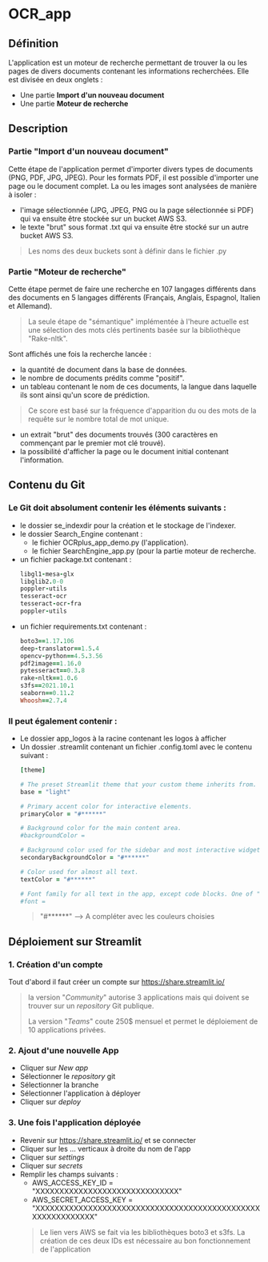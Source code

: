 # OCR_app

## Définition
L'application est un moteur de recherche permettant de trouver la ou les pages de divers documents contenant les informations recherchées. Elle est divisée en deux onglets :
 - Une partie **Import d'un nouveau document**
 - Une partie **Moteur de recherche**
 
## Description

### Partie "Import d'un nouveau document"
Cette étape de l'application permet d'importer divers types de documents (PNG, PDF, JPG, JPEG). Pour les formats PDF, il est possible d'importer une page ou le document complet. 
La ou les images sont analysées de manière à isoler :
- l'image sélectionnée (JPG, JPEG, PNG ou la page sélectionnée si PDF) qui va ensuite être stockée sur un bucket AWS S3.
- le texte "brut" sous format .txt qui va ensuite être stocké sur un autre bucket AWS S3. 
> Les noms des deux buckets sont à définir dans le fichier .py

### Partie "Moteur de recherche"
Cette étape permet de faire une recherche en 107 langages différents dans des documents en 5 langages différents (Français, Anglais, Espagnol, Italien et Allemand). 
> La seule étape de "sémantique" implémentée à l'heure actuelle est une sélection des mots clés pertinents basée sur la bibliothèque "Rake-nltk".
 
Sont affichés une fois la recherche lancée :
- la quantité de document dans la base de données.
- le nombre de documents prédits comme "positif".
- un tableau contenant le nom de ces documents, la langue dans laquelle ils sont ainsi qu'un score de prédiction. 
> Ce score est basé sur la fréquence d'apparition du ou des mots de la requête sur le nombre total de mot unique.
- un extrait "brut" des documents trouvés (300 caractères en commençant par le premier mot clé trouvé).
- la possibilité d'afficher la page ou le document initial contenant l'information.

## Contenu du Git

### Le Git doit absolument contenir les éléments suivants :
- le dossier se_indexdir pour la création et le stockage de l'indexer.
- le dossier Search_Engine contenant :
  - le fichier OCRplus_app_demo.py (l'application).
  - le fichier SearchEngine_app.py (pour la partie moteur de recherche.
- un fichier package.txt contenant : 
  ```ruby
  libgl1-mesa-glx
  libglib2.0-0
  poppler-utils
  tesseract-ocr
  tesseract-ocr-fra
  poppler-utils
  ```
- un fichier requirements.txt contenant :
  ```ruby
  boto3==1.17.106
  deep-translator==1.5.4
  opencv-python==4.5.3.56
  pdf2image==1.16.0
  pytesseract==0.3.8
  rake-nltk==1.0.6
  s3fs==2021.10.1
  seaborn==0.11.2
  Whoosh==2.7.4
  ```
  
### Il peut également contenir :
 - Le dossier app_logos à la racine contenant les logos à afficher 
  - Un dossier .streamlit contenant un fichier .config.toml avec le contenu suivant :  
    ```ruby
    [theme]

    # The preset Streamlit theme that your custom theme inherits from. One of "light" or "dark".
    base = "light"

    # Primary accent color for interactive elements.
    primaryColor = "#******"

    # Background color for the main content area.
    #backgroundColor =

    # Background color used for the sidebar and most interactive widgets.
    secondaryBackgroundColor = "#******"

    # Color used for almost all text.
    textColor = "#******"

    # Font family for all text in the app, except code blocks. One of "sans serif", "serif", or "monospace".
    #font =
    ```
    > "#******" --> A compléter avec les couleurs choisies 

## Déploiement sur Streamlit

### 1. Création d'un compte
Tout d'abord il faut créer un compte sur <https://share.streamlit.io/>
  > la version "*Community*" autorise 3 applications mais qui doivent se trouver sur un *repository* Git publique.
  >
  > La version "*Teams*" coute 250$ mensuel et permet le déploiement de 10 applications privées. 


### 2. Ajout d'une nouvelle App
- Cliquer sur *New app*
- Sélectionner le *repository* git 
- Sélectionner la branche
- Sélectionner l'application à déployer 
- Cliquer sur *deploy*

### 3. Une fois l'application déployée
- Revenir sur <https://share.streamlit.io/> et se connecter
- Cliquer sur les ... verticaux à droite du nom de l'app 
- Cliquer sur *settings*
- Cliquer sur *secrets*
- Remplir les champs suivants :
    - AWS_ACCESS_KEY_ID = "XXXXXXXXXXXXXXXXXXXXXXXXXXXXXX"
    - AWS_SECRET_ACCESS_KEY = "XXXXXXXXXXXXXXXXXXXXXXXXXXXXXXXXXXXXXXXXXXXXXXXXXXXXXXXXXXXX"
    > Le lien vers AWS se fait via les bibliothèques boto3 et s3fs. La création de ces deux IDs est nécessaire au bon fonctionnement de l'application
